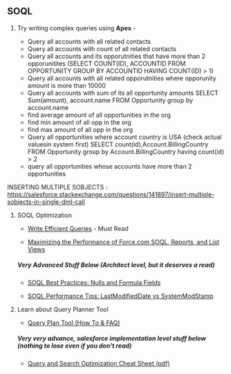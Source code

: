 ## SOQL

1. Try writing complex queries using **Apex** -

    - Query all accounts with all related contacts
    - Query all accounts with count of all related contacts
    - Query all accounts and its opporutnities that have more than 2 opporunitites (SELECT COUNT(ID), ACCOUNTID FROM OPPORTUNITY GROUP BY ACCOUNTID HAVING          COUNT(ID) > 1)
    - Query all accounts with all related opporutnities where opporunity amount is more than 10000
    - Query all accounts with sum of its all opportunity amounts
    SELECT Sum(amount), account.name FROM Opportunity group by account.name  
    - find average amount of all opportunities in the org
    - find min amount of all opp in the org
    - find max amount of all opp in the org
    - Query all opportunities where account country is USA (check actual valuesin system first)
SELECT count(id),Account.BillingCountry FROM Opportunity group by Account.BillingCountry having count(id) > 2
    - query all opportunities whose accounts have more than 2 opportunities
    
INSERTING MULTIPLE SOBJECTS : 
https://salesforce.stackexchange.com/questions/141897/insert-multiple-sobjects-in-single-dml-call
1. SOQL Optimization

    - [Write Efficient Queries](https://trailhead.salesforce.com/en/content/learn/v/modules/database_basics_dotnet/writing_efficient_queries) - Must Read

    - [Maximizing the Performance of Force.com SOQL, Reports, and List Views](https://developer.salesforce.com/blogs/engineering/2013/07/maximizing-the-performance-of-force-com-soql-reports-and-list-views.html)

    ##### Very Advanced Stuff Below (Architect level, but it deserves a read)

    - [SOQL Best Practices: Nulls and Formula Fields](https://developer.salesforce.com/blogs/engineering/2013/02/force-com-soql-best-practices-nulls-and-formula-fields.html)

    - [SOQL Performance Tips: LastModifiedDate vs SystemModStamp](https://developer.salesforce.com/blogs/engineering/2014/11/force-com-soql-performance-tips-systemmodstamp-vs-lastmodifieddate-2.html)

1. Learn about Query Planner Tool

    - [Query Plan Tool (How To & FAQ)](https://help.salesforce.com/articleView?id=000334796&type=1&mode=1)

    ##### Very very advance, salesforce implementation level stuff below (nothing to lose even if you don't read)

    - [Query and Search Optimization Cheat Sheet (pdf)](http://resources.docs.salesforce.com/194/0/en-us/sfdc/pdf/salesforce_query_search_optimization_developer_cheatsheet.pdf)

